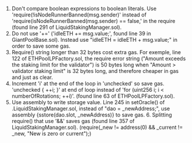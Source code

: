 1.  Don't compare boolean expressions to boolean literals. Use 'require(!isNodeRunnerBanned(msg.sender)' instead of 
    'require(isNodeRunnerBanned(msg.sender) == false,' in the require (found line 291 of LiquidStakingManager.sol).
2.  Do not use '+=' ('idleETH += msg.value;', found line 39 in  GiantPoolBase.sol). Instead use "idleETH = idleETH + msg.value;" in order to save some gas.
3.  Require() string longer than 32 bytes cost extra gas. For exemple, line 122 of ETHPoolLPFactory.sol, the require error string ("Amount exceeds the staking limit for the validator") is 50 bytes long when "Amount > validator staking limit" is 32 bytes long, and therefore cheaper in gas and just as clear.
4.  Increment 'i' at the end of the loop in 'unchecked' so save gas. 'unchecked { ++i; }' at end of loop instead of 'for (uint256 i; i < numberOfRotations; ++i)'. (found line 63 of ETHPoolLPFactory.sol).
5.  Use assembly to write storage value. Line 245 in setOracle() of .LiquidStakingManager.sol, instead of "dao = _newAddress;", use  assembly {sstore(dao.slot, _newAddress)} to save gas.
    6.  Splitting require() that use '&&' saves gas (found line 357 of LiquidStakingManager.sol). (require(_new != address(0) && _current != _new, "New is zero or current");)